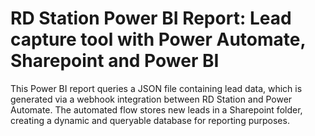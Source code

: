 # RD Station Power BI Report: Lead capture tool with Power Automate, Sharepoint and Power BI
This Power BI report queries a JSON file containing lead data, which is generated via a webhook integration between RD Station and Power Automate. The automated flow stores new leads in a Sharepoint folder, creating a dynamic and queryable database for reporting purposes.
